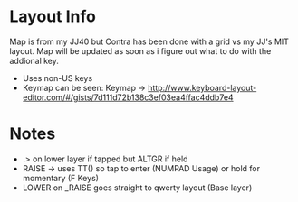 # Layout Info
Map is from my JJ40 but Contra has been done with a grid vs my JJ's MIT layout. Map will be updated as soon as i figure out what to do with the addional key.

- Uses non-US keys
- Keymap can be seen: Keymap -> http://www.keyboard-layout-editor.com/#/gists/7d111d72b138c3ef03ea4ffac4ddb7e4

# Notes

- .> on lower layer if tapped but ALTGR if held
- RAISE -> uses TT() so tap to enter (NUMPAD Usage) or hold for momentary (F Keys)
- LOWER on _RAISE goes straight to qwerty layout (Base layer)
